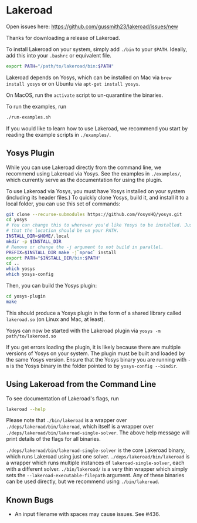 # Lakeroad

Open issues here:
<https://github.com/gussmith23/lakeroad/issues/new>

Thanks for downloading a release of Lakeroad.

To install Lakeroad on your system, simply add `./bin` to your `$PATH`. Ideally, add this into your `.bashrc` or equivalent file.

```sh
export PATH="/path/to/lakeroad/bin:$PATH"
```

Lakeroad depends on Yosys, which can be installed on Mac via `brew install yosys` or on Ubuntu via `apt-get install yosys`.

On MacOS, run the `activate` script to un-quarantine the binaries.

To run the examples, run

```sh
./run-examples.sh
```

If you would like to learn how to use Lakeroad, we recommend you start by reading the example scripts in `./examples/`.


## Yosys Plugin

While you can use Lakeroad directly from the command line, we recommend using Lakeroad via Yosys. See the examples in `./examples/`, which currently serve as the documentation for using the plugin.

To use Lakeroad via Yosys, you must have Yosys installed on your system (including its header files.) To quickly clone Yosys, build it, and install it to a local folder, you can use this set of commands:

```sh
git clone --recurse-submodules https://github.com/YosysHQ/yosys.git
cd yosys
# You can change this to wherever you'd like Yosys to be installed. Just note
# that the location should be on your PATH.
INSTALL_DIR=$HOME/.local
mkdir -p $INSTALL_DIR
# Remove or change the -j argument to not build in parallel.
PREFIX=$INSTALL_DIR make -j`nproc` install
export PATH="$INSTALL_DIR/bin:$PATH"
cd ..
which yosys
which yosys-config
```

Then, you can build the Yosys plugin:

```sh
cd yosys-plugin
make
```

This should produce a Yosys plugin in the form of a shared library called `lakeroad.so` (on Linux and Mac, at least).

Yosys can now be started with the Lakeroad plugin via `yosys -m path/to/lakeroad.so`

If you get errors loading the plugin, it is likely because there are multiple versions of Yosys on your system. The plugin must be built and loaded by the same Yosys version. Ensure that the Yosys binary you are running with `-m` is the Yosys binary in the folder pointed to by `yosys-config --bindir`.

## Using Lakeroad from the Command Line

To see documentation of Lakeroad's flags, run

```sh
lakeroad --help
```

Please note that `./bin/lakeroad` is a wrapper over `./deps/lakeroad/bin/lakeroad`, which itself is a wrapper over `./deps/lakeroad/bin/lakeroad-single-solver`. The above help message will print details of the flags for all binaries.

`./deps/lakeroad/bin/lakeroad-single-solver` is the core Lakeroad binary, which runs Lakeroad using just one solver. `./deps/lakeroad/bin/lakeroad` is a wrapper which runs multiple instances of `lakeroad-single-solver`, each with a different solver. `./bin/lakeroad/` is a very thin wrapper which simply sets the `--lakeroad-executable-filepath` argument. Any of these binaries can be used directly, but we recommend using `./bin/lakeroad`.

## Known Bugs

- An input filename with spaces may cause issues. See #436.
